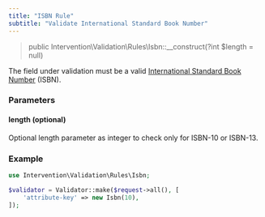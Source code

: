 ```yaml
---
title: "ISBN Rule"
subtitle: "Validate International Standard Book Number"
---
```


> public Intervention\Validation\Rules\Isbn::__construct(?int $length = null)

The field under validation must be a valid [International Standard Book Number](https://en.wikipedia.org/wiki/International_Standard_Book_Number) (ISBN).

### Parameters

#### length (optional)

Optional length parameter as integer to check only for ISBN-10 or ISBN-13.

### Example

```php
use Intervention\Validation\Rules\Isbn;

$validator = Validator::make($request->all(), [
    'attribute-key' => new Isbn(10),
]);
```



